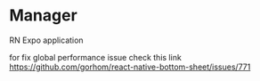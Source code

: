 # Manager
RN Expo application

for fix global performance issue check this link https://github.com/gorhom/react-native-bottom-sheet/issues/771